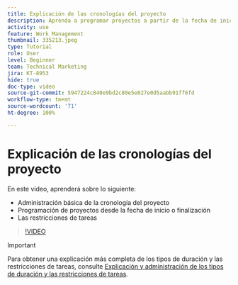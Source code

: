 ```yaml
---
title: Explicación de las cronologías del proyecto
description: Aprenda a programar proyectos a partir de la fecha de inicio o finalización. A continuación, aprenda cómo la duración, los predecesores y las restricciones de tareas afectan al plan de proyecto.
activity: use
feature: Work Management
thumbnail: 335213.jpeg
type: Tutorial
role: User
level: Beginner
team: Technical Marketing
jira: KT-8953
hide: true
doc-type: video
source-git-commit: 5947224c840e9bd2c80e5e027e0d5aabb91ff6fd
workflow-type: tm+mt
source-wordcount: '71'
ht-degree: 100%

---
```


# Explicación de las cronologías del proyecto

En este vídeo, aprenderá sobre lo siguiente:

* Administración básica de la cronología del proyecto
* Programación de proyectos desde la fecha de inicio o finalización
* Las restricciones de tareas

>[!VIDEO](https://video.tv.adobe.com/v/335213/?quality=12&learn=on)

>[!IMPORTANT]
>
>Para obtener una explicación más completa de los tipos de duración y las restricciones de tareas, consulte [Explicación y administración de los tipos de duración y las restricciones de tareas](https://experienceleague.adobe.com/docs/workfront-learn/tutorials-workfront/manage-work/intermediate-projects/understand-and-manage-duration-types-and-task-constraints.html?lang=es).
